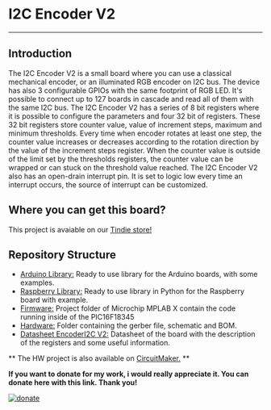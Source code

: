 # I2C Encoder V2
--------------------------------------------------------------------------------


## Introduction

The I2C Encoder V2 is a small board where you can use a classical mechanical encoder, or an illuminated RGB encoder on I2C bus.
The device has also 3 configurable GPIOs with the same footprint of RGB LED. It's possible to connect up to 127 boards in cascade and read all of them with the same I2C bus.
The I2C Encoder V2 has a series of 8 bit registers where it is possible to configure  the parameters and four 32 bit of registers. These 32 bit registers store counter value, value of increment steps, maximum and minimum thresholds.
Every time when encoder rotates at least one step, the counter value increases or decreases according to the rotation direction by the value of the increment steps register.
When the counter value is outside of the limit set by the thresholds registers, the counter value can be wrapped or can stuck on the threshold value reached.
The I2C Encoder V2 also has an open-drain interrupt pin. It is set to logic low every time an interrupt occurs, the source of interrupt can be customized.


## Where you can get this board?
This project is avaiable on our [Tindie store!](https://www.tindie.com/products/Saimon/i2c-encoder-v2/)



## Repository Structure
* [Arduino Library:](/Arduino%20Library) Ready to use library for the Arduino boards, with some examples.
* [Raspberry Library:](/Raspberry%20Library) Ready to use library in Python for the Raspberry board with example.
* [Firmware:](/Firmware) Project folder of Microchip MPLAB X contain the code running inside of the PIC16F18345
* [Hardware:](/Hardware) Folder containing the gerber file, schematic and BOM. 
* [Datasheet EncoderI2C V2:](EncoderI2CV2_v1.6.pdf) Datasheet of the board with the description of the registers and some useful information.

** The HW project is also available on [CircuitMaker.](https://workspace.circuitmaker.com/Projects/Details/Simone--Caron/I2C-Encoder-V2) **


**If you want to donate for my work, i would really appreciate it. You can donate here with this link. Thank you!**

[![donate](https://www.paypalobjects.com/en_US/i/btn/btn_donateCC_LG.gif)](https://www.paypal.com/cgi-bin/webscr?cmd=_s-xclick&hosted_button_id=5DX7BCX7JD5SL)
